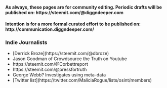 <h4>As always, these pages are for community editing. Periodic drafts will be published on: https://steemit.com/@diggndeeper.com</h4>
<h4>Intention is for a more formal curated effort to be published on: http://communication.diggndeeper.com/</h4>

<h3>Indie Journalists</h3>
<ul>
  <li>[Derrick Broze](https://steemit.com/@dbroze)</li>
  <li>Jason Goodman of Crowdsource the Truth on Youtube</li>
  <li>https://steemit.com/@Corbettreport</li>
  <li>https://steemit.com/@pressfortruth</li>
  <li>George Webb? Investigates using meta-data</li>
  <li>[Twitter list](https://twitter.com/MaliciaRogue/lists/osint/members)</li>
</ul>
